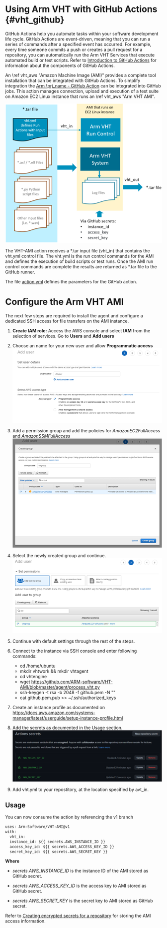 
# Using Arm VHT with GitHub Actions {#vht_github}

GitHub Actions help you automate tasks within your software development life cycle. GitHub Actions are event-driven, meaning that you can run a series of commands after a specified event has occurred.  For example, every time someone commits a push or creates a pull request for a repository, you can automatically run the Arm VHT Services that execute automated build or test scripts. Refer to [Introduction to GitHub Actions](https://docs.github.com/en/actions/learn-github-actions/introduction-to-github-actions) for information about the components of GitHub Actions.

An \ref vht_aws "Amazon Machine Image (AMI)" provides a complete tool installation that can be integrated with GitHub Actions.
To simplify integration the [Arm \prj_name - GitHub Action](https://github.com/ARM-software/VHT-AMI) can be integrated into GitHub jobs. This action manages connection, upload and execution of a test suite on Amazon EC2 Linux instance that runs an \ref vht_aws "Arm VHT AMI".

![VHT GitHub action](./images/vht_action.png "VHT GitHub action for AMI integration")

The VHT-AMI action receives a *.tar input file (vht_in) that contains the vht.yml control file. The vht.yml is the run control commands for the AMI and defines the execution of build scripts or test runs. Once the AMI run control commands are complete the results are returned as *.tar file to the GitHub runner.

The file [action.yml](https://github.com/ARM-software/VHT-AMI/blob/master/action.yml) defines the parameters for the GitHub action.


# Configure the Arm VHT AMI

The next few steps are required to install the agent and configure a dedicated SSH access for file transfers on the AMI instance.


 1. **Create IAM role:** Access the AWS console and select **IAM** from the selection of services. Go to **Users** and **Add users**

 2. Choose an name for your new user and allow **Programmatic access**
 ![IAM Add Users](./images/IAM1.PNG "IAM user role for Github Actions 1")
 
 3. Add a permission group and add the policies for *AmazonEC2FullAccess* and *AmazonSSMFullAccess*
 ![IAM Add Users](./images/IAM2.PNG "IAM user role for Github Actions 2")

 4. Select the newly created group and continue.
 ![IAM Add Users](./images/IAM3.PNG "IAM user role for Github Actions 3")

 5. Continue with default settings through the rest of the steps.

 6. Connect to the instance via SSH console and enter following commands:
    - cd /home/ubuntu
    - mkdir vhtwork && mkdir vhtagent
    - cd vhtengine
    - wget https://github.com/ARM-software/VHT-AMI/blob/master/agent/process_vht.py
    - ssh-keygen -t rsa -b 2048 -f github.pem -N "" 
    - cat github.pem.pub >> ~/.ssh/authorized_keys

 7. Create an instance profile as documented on https://docs.aws.amazon.com/systems-manager/latest/userguide/setup-instance-profile.html

 8. Add the secrets as documented in the Usage section.
  ![GHSecrets](./images/GHSecrets.png "Github Secrets")

 9. Add vht.yml to your repostitory, at the location specified by avt_in.


## Usage

You can now consume the action by referencing the v1 branch

```
uses: Arm-Software/VHT-AMI@v1
with:
  vht_in:
  instance_id: ${{ secrets.AWS_INSTANCE_ID }}
  access_key_id: ${{ secrets.AWS_ACCESS_KEY_ID }}
  secret_key_id: ${{ secrets.AWS_SECRET_KEY }}
```

**Where**

 - *secrets.AWS_INSTANCE_ID* is the instance ID of the AMI stored as GitHub secret.

 - *secrets.AWS_ACCESS_KEY_ID* is the access key to AMI stored as GitHub secret.

 - *secrets.AWS_SECRET_KEY* is the secret key to AMI stored as GitHub secret.

Refer to [Creating encrypted secrets for a repository](https://docs.github.com/en/actions/reference/encrypted-secrets#creating-encrypted-secrets-for-a-repository) for storing the AMI access information.

